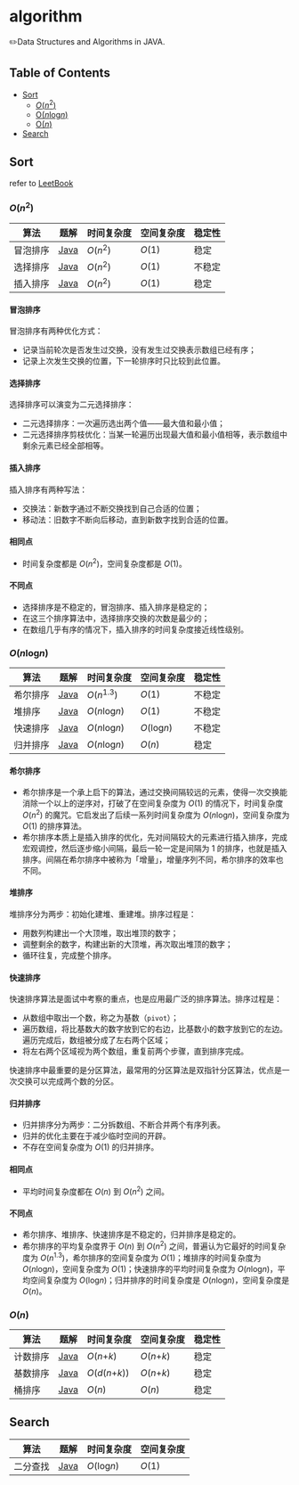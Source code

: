 # algorithm

✏️Data Structures and Algorithms in JAVA.

## Table of Contents

- [Sort](#Sort)
  * [*O*(*n*<sup>2</sup>)](#on2)
  * [O(*n*log*n*)](#onlogn)
  * [O(*n*)](#on)
- [Search](#Search)

## Sort

refer to [LeetBook](https://leetcode-cn.com/leetbook/detail/sort-algorithms/)

### *O*(*n*<sup>2</sup>)

| 算法     | 题解                                                        | 时间复杂度           | 空间复杂度 | 稳定性 |
| -------- | ----------------------------------------------------------- | -------------------- | ---------- | ------ |
| 冒泡排序 | [Java](./src/com/scuyjzh/sort/nonlinear/BubbleSort.java)    | *O*(*n*<sup>2</sup>) | *O*(1)     | 稳定   |
| 选择排序 | [Java](./src/com/scuyjzh/sort/nonlinear/SelectionSort.java) | *O*(*n*<sup>2</sup>) | *O*(1)     | 不稳定 |
| 插入排序 | [Java](./src/com/scuyjzh/sort/nonlinear/InsertionSort.java) | *O*(*n*<sup>2</sup>) | *O*(1)     | 稳定   |

#### 冒泡排序

冒泡排序有两种优化方式：

- 记录当前轮次是否发生过交换，没有发生过交换表示数组已经有序；
- 记录上次发生交换的位置，下一轮排序时只比较到此位置。

#### 选择排序

选择排序可以演变为二元选择排序：

- 二元选择排序：一次遍历选出两个值——最大值和最小值；
- 二元选择排序剪枝优化：当某一轮遍历出现最大值和最小值相等，表示数组中剩余元素已经全部相等。

#### 插入排序

插入排序有两种写法：

- 交换法：新数字通过不断交换找到自己合适的位置；
- 移动法：旧数字不断向后移动，直到新数字找到合适的位置。

#### 相同点

- 时间复杂度都是 *O*(*n*<sup>2</sup>)，空间复杂度都是 *O*(1)。


#### 不同点

- 选择排序是不稳定的，冒泡排序、插入排序是稳定的；
- 在这三个排序算法中，选择排序交换的次数是最少的；
- 在数组几乎有序的情况下，插入排序的时间复杂度接近线性级别。

### *O*(*n*log*n*)

| 算法     | 题解                                                    | 时间复杂度             | 空间复杂度  | 稳定性 |
| -------- | ------------------------------------------------------- | ---------------------- | ----------- | ------ |
| 希尔排序 | [Java](./src/com/scuyjzh/sort/nonlinear/ShellSort.java) | *O*(*n*<sup>1.3</sup>) | *O*(1)      | 不稳定 |
| 堆排序   | [Java](./src/com/scuyjzh/sort/nonlinear/HeapSort.java)  | *O*(*n*log*n*)         | *O*(1)      | 不稳定 |
| 快速排序 | [Java](./src/com/scuyjzh/sort/nonlinear/QuickSort.java) | *O*(*n*log*n*)         | *O*(log*n*) | 不稳定 |
| 归并排序 | [Java](./src/com/scuyjzh/sort/nonlinear/MergeSort.java) | *O*(*n*log*n*)         | *O*(*n*)    | 稳定   |

#### 希尔排序

- 希尔排序是一个承上启下的算法，通过交换间隔较远的元素，使得一次交换能消除一个以上的逆序对，打破了在空间复杂度为 *O*(1) 的情况下，时间复杂度 *O*(*n*<sup>2</sup>) 的魔咒。它启发出了后续一系列时间复杂度为 *O*(*n*log*n*)，空间复杂度为 *O*(1) 的排序算法。
- 希尔排序本质上是插入排序的优化，先对间隔较大的元素进行插入排序，完成宏观调控，然后逐步缩小间隔，最后一轮一定是间隔为 1 的排序，也就是插入排序。间隔在希尔排序中被称为「增量」，增量序列不同，希尔排序的效率也不同。

#### 堆排序

堆排序分为两步：初始化建堆、重建堆。排序过程是：

- 用数列构建出一个大顶堆，取出堆顶的数字；
- 调整剩余的数字，构建出新的大顶堆，再次取出堆顶的数字；
- 循环往复，完成整个排序。

#### 快速排序

快速排序算法是面试中考察的重点，也是应用最广泛的排序算法。排序过程是：

- 从数组中取出一个数，称之为基数（`pivot`）；
- 遍历数组，将比基数大的数字放到它的右边，比基数小的数字放到它的左边。遍历完成后，数组被分成了左右两个区域；
- 将左右两个区域视为两个数组，重复前两个步骤，直到排序完成。

快速排序中最重要的是分区算法，最常用的分区算法是双指针分区算法，优点是一次交换可以完成两个数的分区。

#### 归并排序

- 归并排序分为两步：二分拆数组、不断合并两个有序列表。
- 归并的优化主要在于减少临时空间的开辟。
- 不存在空间复杂度为 *O*(1) 的归并排序。

#### 相同点

- 平均时间复杂度都在 *O*(*n*) 到 *O*(*n*<sup>2</sup>) 之间。

#### 不同点

- 希尔排序、堆排序、快速排序是不稳定的，归并排序是稳定的。
- 希尔排序的平均复杂度界于 *O*(*n*) 到 *O*(*n*<sup>2</sup>) 之间，普遍认为它最好的时间复杂度为 *O*(*n*<sup>1.3</sup>)，希尔排序的空间复杂度为 *O*(1)；堆排序的时间复杂度为 *O*(*n*log*n*)，空间复杂度为 *O*(1)；快速排序的平均时间复杂度为 *O*(*n*log*n*)，平均空间复杂度为 *O*(log*n*)；归并排序的时间复杂度是 *O*(*n*log*n*)，空间复杂度是 *O*(*n*)。

### *O*(*n*)

| 算法     | 题解                                                    | 时间复杂度        | 空间复杂度   | 稳定性 |
| -------- | ------------------------------------------------------- | ----------------- | ------------ | ------ |
| 计数排序 | [Java](./src/com/scuyjzh/sort/linear/CountingSort.java) | *O*(*n*+*k*)      | *O*(*n*+*k*) | 稳定   |
| 基数排序 | [Java](./src/com/scuyjzh/sort/linear/RadixSort.java)    | *O*(*d*(*n*+*k*)) | *O*(*n*+*k*) | 稳定   |
| 桶排序   | [Java](./src/com/scuyjzh/sort/linear/BucketSort.java)   | *O*(*n*)          | *O*(*n*)     | 稳定   |

## Search

| 算法     | 题解                                               | 时间复杂度  | 空间复杂度 |
| -------- | -------------------------------------------------- | ----------- | ---------- |
| 二分查找 | [Java](./src/com/scuyjzh/search/BinarySearch.java) | *O*(log*n*) | *O*(1)     |
